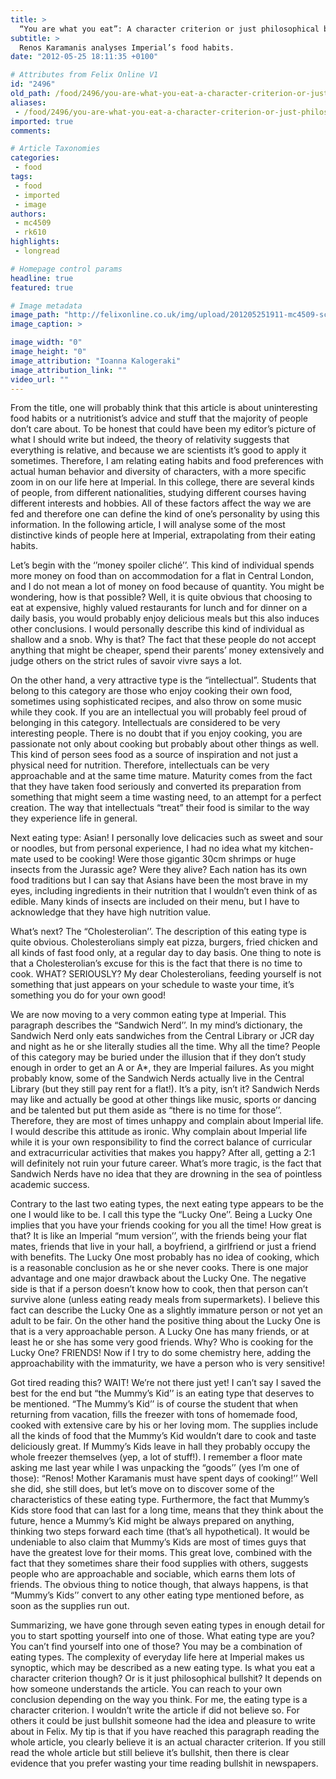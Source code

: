 ```yaml
---
title: >
  “You are what you eat”: A character criterion or just philosophical bullshit?
subtitle: >
  Renos Karamanis analyses Imperial’s food habits.
date: "2012-05-25 18:11:35 +0100"

# Attributes from Felix Online V1
id: "2496"
old_path: /food/2496/you-are-what-you-eat-a-character-criterion-or-just-philosophical-bullshit
aliases:
 - /food/2496/you-are-what-you-eat-a-character-criterion-or-just-philosophical-bullshit
imported: true
comments:

# Article Taxonomies
categories:
 - food
tags:
 - food
 - imported
 - image
authors:
 - mc4509
 - rk610
highlights:
 - longread

# Homepage control params
headline: true
featured: true

# Image metadata
image_path: "http://felixonline.co.uk/img/upload/201205251911-mc4509-screen-shot-2012-05-23-at-9.10.03-pm.jpg"
image_caption: >

image_width: "0"
image_height: "0"
image_attribution: "Ioanna Kalogeraki"
image_attribution_link: ""
video_url: ""
---
```


From the title, one will probably think that this article is about uninteresting food habits or a nutritionist’s advice and stuff that the majority of people don’t care about. To be honest that could have been my editor’s picture of what I should write but indeed, the theory of relativity suggests that everything is relative, and because we are scientists it’s good to apply it sometimes. Therefore, I am relating eating habits and food preferences with actual human behavior and diversity of characters, with a more specific zoom in on our life here at Imperial. In this college, there are several kinds of people, from different nationalities, studying different courses having different interests and hobbies. All of these factors affect the way we are fed and therefore one can define the kind of one’s personality by using this information. In the following article, I will analyse some of the most distinctive kinds of people here at Imperial, extrapolating from their eating habits.

Let’s begin with the ‘’money spoiler cliché’’. This kind of individual spends more money on food than on accommodation for a flat in Central London, and I do not mean a lot of money on food because of quantity. You might be wondering, how is that possible? Well, it is quite obvious that choosing to eat at expensive, highly valued restaurants for lunch and for dinner on a daily basis, you would probably enjoy delicious meals but this also induces other conclusions. I would personally describe this kind of individual as shallow and a snob. Why is that? The fact that these people do not accept anything that might be cheaper, spend their parents’ money extensively and judge others on the strict rules of savoir vivre says a lot.

On the other hand, a very attractive type is the “intellectual”. Students that belong to this category are those who enjoy cooking their own food, sometimes using sophisticated recipes, and also throw on some music while they cook. If you are an intellectual you will probably feel proud of belonging in this category. Intellectuals are considered to be very interesting people. There is no doubt that if you enjoy cooking, you are passionate not only about cooking but probably about other things as well. This kind of person sees food as a source of inspiration and not just a physical need for nutrition. Therefore, intellectuals can be very approachable and at the same time mature. Maturity comes from the fact that they have taken food seriously and converted its preparation from something that might seem a time wasting need, to an attempt for a perfect creation. The way that intellectuals “treat” their food is similar to the way they experience life in general.

Next eating type: Asian! I personally love delicacies such as sweet and sour or noodles, but from personal experience, I had no idea what my kitchen-mate used to be cooking! Were those gigantic 30cm shrimps or huge insects from the Jurassic age? Were they alive? Each nation has its own food traditions but I can say that Asians have been the most brave in my eyes, including ingredients in their nutrition that I wouldn’t even think of as edible. Many kinds of insects are included on their menu, but I have to acknowledge that they have high nutrition value.

What’s next? The “Cholesterolian’’. The description of this eating type is quite obvious. Cholesterolians simply eat pizza, burgers, fried chicken and all kinds of fast food only, at a regular day to day basis. One thing to note is that a Cholesterolian’s excuse for this is the fact that there is no time to cook. WHAT? SERIOUSLY? My dear Cholesterolians, feeding yourself is not something that just appears on your schedule to waste your time, it’s something you do for your own good!

We are now moving to a very common eating type at Imperial. This paragraph describes the “Sandwich Nerd’’. In my mind’s dictionary, the Sandwich Nerd only eats sandwiches from the Central Library or JCR day and night as he or she literally studies all the time. Why all the time? People of this category may be buried under the illusion that if they don’t study enough in order to get an A or A*, they are Imperial failures. As you might probably know, some of the Sandwich Nerds actually live in the Central Library (but they still pay rent for a flat!). It’s a pity, isn’t it? Sandwich Nerds may like and actually be good at other things like music, sports or dancing and be talented but put them aside as “there is no time for those’’. Therefore, they are most of times unhappy and complain about Imperial life. I would describe this attitude as ironic. Why complain about Imperial life while it is your own responsibility to find the correct balance of curricular and extracurricular activities that makes you happy? After all, getting a 2:1 will definitely not ruin your future career. What’s more tragic, is the fact that Sandwich Nerds have no idea that they are drowning in the sea of pointless academic success.

Contrary to the last two eating types, the next eating type appears to be the one I would like to be. I call this type the “Lucky One’’. Being a Lucky One implies that you have your friends cooking for you all the time! How great is that? It is like an Imperial “mum version’’, with the friends being your flat mates, friends that live in your hall, a boyfriend, a girlfriend or just a friend with benefits. The Lucky One most probably has no idea of cooking, which is a reasonable conclusion as he or she never cooks. There is one major advantage and one major drawback about the Lucky One. The negative side is that if a person doesn’t know how to cook, then that person can’t survive alone (unless eating ready meals from supermarkets). I believe this fact can describe the Lucky One as a slightly immature person or not yet an adult to be fair. On the other hand the positive thing about the Lucky One is that is a very approachable person. A Lucky One has many friends, or at least he or she has some very good friends. Why? Who is cooking for the Lucky One? FRIENDS! Now if I try to do some chemistry here, adding the approachability with the immaturity, we have a person who is very sensitive!

Got tired reading this? WAIT! We’re not there just yet! I can’t say I saved the best for the end but “the Mummy’s Kid’’ is an eating type that deserves to be mentioned. “The Mummy’s Kid’’ is of course the student that when returning from vacation, fills the freezer with tons of homemade food, cooked with extensive care by his or her loving mom. The supplies include all the kinds of food that the Mummy’s Kid wouldn’t dare to cook and taste deliciously great. If Mummy’s Kids leave in hall they probably occupy the whole freezer themselves (yep, a lot of stuff!). I remember a floor mate asking me last year while I was unpacking the “goods’’ (yes I’m one of those): “Renos! Mother Karamanis must have spent days of cooking!’’ Well she did, she still does, but let’s move on to discover some of the characteristics of these eating type. Furthermore, the fact that Mummy’s Kids store food that can last for a long time, means that they think about the future, hence a Mummy’s Kid might be always prepared on anything, thinking two steps forward each time (that’s all hypothetical). It would be undeniable to also claim that Mummy’s Kids are most of times guys that have the greatest love for their moms. This great love, combined with the fact that they sometimes share their food supplies with others, suggests people who are approachable and sociable, which earns them lots of friends. The obvious thing to notice though, that always happens, is that “Mummy’s Kids’’ convert to any other eating type mentioned before, as soon as the supplies run out.

Summarizing, we have gone through seven eating types in enough detail for you to start spotting yourself into one of those. What eating type are you? You can’t find yourself into one of those? You may be a combination of eating types. The complexity of everyday life here at Imperial makes us synoptic, which may be described as a new eating type. Is what you eat a character criterion though? Or is it just philosophical bullshit? It depends on how someone understands the article. You can reach to your own conclusion depending on the way you think. For me, the eating type is a character criterion. I wouldn’t write the article if did not believe so. For others it could be just bullshit someone had the idea and pleasure to write about in Felix. My tip is that if you have reached this paragraph reading the whole article, you clearly believe it is an actual character criterion. If you still read the whole article but still believe it’s bullshit, then there is clear evidence that you prefer wasting your time reading bullshit in newspapers.

